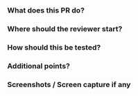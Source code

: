 ### What does this PR do?

### Where should the reviewer start?

### How should this be tested?

### Additional points?

### Screenshots / Screen capture if any
